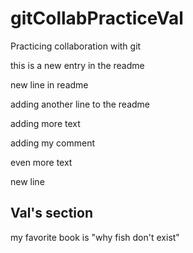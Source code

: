 # gitCollabPracticeVal
Practicing collaboration with git

this is a new entry in the readme

new line in readme

adding another line to the readme

adding more text

adding my comment

even more text

new line

## Val's section

my favorite book is "why fish don't exist"
